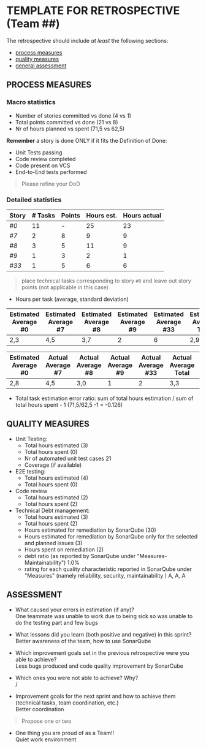 TEMPLATE FOR RETROSPECTIVE (Team ##)
=====================================

The retrospective should include _at least_ the following
sections:

- [process measures](#process-measures)
- [quality measures](#quality-measures)
- [general assessment](#assessment)

## PROCESS MEASURES 

### Macro statistics

- Number of stories committed vs done (4 vs 1)
- Total points committed vs done (21 vs 8)
- Nr of hours planned vs spent (71,5 vs 62,5)

**Remember**  a story is done ONLY if it fits the Definition of Done:
 
- Unit Tests passing
- Code review completed
- Code present on VCS
- End-to-End tests performed

> Please refine your DoD 

### Detailed statistics

| Story  | # Tasks | Points | Hours est. | Hours actual |
|--------|---------|--------|------------|--------------|
| _#0_   |    11     |    -   |     25       |      23        |
| _#7_|    2     |   8     |    9        |      9      |
| _#8_|   3      |     5   |    11        |     9       |
| _#9_|     1    |   3     |        2    |      1      |
| _#33_|    1    |   5     |      6      |     6       |
   

> place technical tasks corresponding to story `#0` and leave out story points (not applicable in this case)

- Hours per task (average, standard deviation)

| Estimated Average #0 | Estimated Average #7  | Estimated Average #8  | Estimated Average #9  | Estimated Average #33  | Estimated Average Total | Estimated Standard Deviation | 
|------|--------|---------|--------|------------|--------------| --------------|
| 2,3 |  4,5  |    3,7    |   2    |    6        |   2,96      |  1,1  |

| Estimated Average #0 | Actual Average #7  | Actual Average #8  | Actual Average #9  | Actual Average #33  | Actual Average Total | Actual Standard Deviation |
|------|--------|---------|--------|------------|--------------| --------------|
|2,8| 4,5|  3,0   |   1     |  2   |    3,3     |  1,7      | 

- Total task estimation error ratio: sum of total hours estimation / sum of total hours spent - 1 (71,5/62,5 -1 = -0.126)

  
## QUALITY MEASURES 

- Unit Testing:
  - Total hours estimated (3)
  - Total hours spent (0)
  - Nr of automated unit test cases 21
  - Coverage (if available)
- E2E testing:
  - Total hours estimated (4)
  - Total hours spent (0)
- Code review 
  - Total hours estimated (2)
  - Total hours spent (2)
- Technical Debt management:
  - Total hours estimated (3)
  - Total hours spent (2)
  - Hours estimated for remediation by SonarQube (30)
  - Hours estimated for remediation by SonarQube only for the selected and planned issues (3)
  - Hours spent on remediation (2)
  - debt ratio (as reported by SonarQube under "Measures-Maintainability") 1.0%
  - rating for each quality characteristic reported in SonarQube under "Measures" (namely reliability, security, maintainability ) A, A, A
  


## ASSESSMENT

- What caused your errors in estimation (if any)?  
One teammate was unable to work due to being sick so was unable to do the testing part and few bugs

- What lessons did you learn (both positive and negative) in this sprint?  
Better awareness of the team, how to use SonarQube

- Which improvement goals set in the previous retrospective were you able to achieve?  
Less bugs produced and code quality improvement by SonarCube
- Which ones you were not able to achieve? Why?  
/
- Improvement goals for the next sprint and how to achieve them (technical tasks, team coordination, etc.)  
Better coordination

> Propose one or two

- One thing you are proud of as a Team!!  
Quiet work environment 